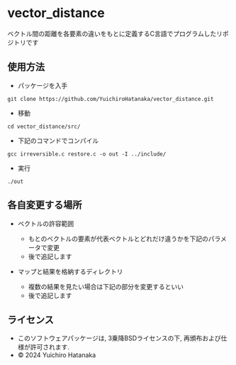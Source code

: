 # vector_distance
ベクトル間の距離を各要素の違いをもとに定義するC言語でプログラムしたリポジトリです

## 使用方法
- パッケージを入手
```
git clone https://github.com/YuichiroHatanaka/vector_distance.git
```
- 移動
```
cd vector_distance/src/
```
- 下記のコマンドでコンパイル  
```
gcc irreversible.c restore.c -o out -I ../include/
```
- 実行
```
./out
```
## 各自変更する場所
- ベクトルの許容範囲
  - もとのベクトルの要素が代表ベクトルとどれだけ違うかを下記のパラメータで変更
  - 後で追記します

- マップと結果を格納するディレクトリ
   - 複数の結果を見たい場合は下記の部分を変更するといい
   - 後で追記します
 
## ライセンス
- このソフトウェアパッケージは, 3乗降BSDライセンスの下, 再頒布および仕様が許可されます.
- © 2024 Yuichiro Hatanaka
